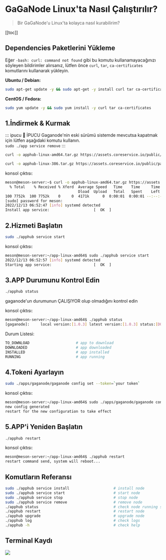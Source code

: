 # GaGaNode Linux'ta Nasıl Çalıştırılır?

>Bir GaGaNode'u Linux'ta kolayca nasıl kurabilirim?

[[toc]]

## Dependencies Paketlerini Yükleme

Eğer `-bash: curl: command not found` gibi bu komutu kullanamayacağınızı söyleyen bildirimler alırsanız, lütfen önce `curl`, `tar`, `ca-certificates` komutlarını kullanarak yükleyin.

**Ubuntu / Debian:** 

```bash
sudo apt-get update -y && sudo apt-get -y install curl tar ca-certificates
```

**CentOS / Fedora:**

```bash
sudo yum update -y && sudo yum install -y curl tar ca-certificates
```

## 1.İndirmek & Kurmak

::: ipucu 🚧 İPUCU
Gaganode'nin eski sürümü sistemde mevcutsa kapatmak için lütfen aşağıdaki komutu kullanın.
<br>
`
sudo ./app service remove
`
:::


<CodeGroup>

  <CodeGroupItem title="Linux 64-bit">

```bash
curl -o apphub-linux-amd64.tar.gz https://assets.coreservice.io/public/package/60/app-market-gaga-pro/1.0.4/app-market-gaga-pro-1_0_4.tar.gz && tar -zxf apphub-linux-amd64.tar.gz && rm -f apphub-linux-amd64.tar.gz && cd ./apphub-linux-amd64 && sudo ./apphub service install
```

  </CodeGroupItem>

  <CodeGroupItem title="Linux 32-bit">

```bash
curl -o apphub-linux-386.tar.gz https://assets.coreservice.io/public/package/70/app-market-gaga-pro/1.0.4/app-market-gaga-pro-1_0_4.tar.gz && tar -zxf apphub-linux-386.tar.gz && rm -f apphub-linux-386.tar.gz && cd ./apphub-linux-386 && sudo ./apphub service install
```

  </CodeGroupItem>

</CodeGroup>

konsol çıktısı:

```bash
meson@meson-server:~$ curl -o apphub-linux-amd64.tar.gz https://assets.coreservice.io/public/package/60/app-market-gaga-pro/1.0.4/app-market-gaga-pro-1_0_4.tar.gz && tar -zxf apphub-linux-amd64.tar.gz && rm -f apphub-linux-amd64.tar.gz && cd ./apphub-linux-amd64 && sudo ./apphub service install
  % Total    % Received % Xferd  Average Speed   Time    Time     Time  Current
                                 Dload  Upload   Total   Spent    Left  Speed
100 7752k  100 7752k    0     0  4171k      0  0:00:01  0:00:01 --:--:-- 4170k
[sudo] password for meson:
2022/12/13 06:52:47 [info] systemd detected
Install app service:					[  OK  ]
```


## 2.Hizmeti Başlatın

```bash
sudo ./apphub service start
```

konsol çıktısı:

```bash
meson@meson-server:~/app-linux-amd64$ sudo ./apphub service start
2022/12/13 06:52:57 [info] systemd detected
Starting app service:					[  OK  ]
```

## 3.APP Durumunu Kontrol Edin

```bash
./apphub status
```

gaganode'un durumunun ÇALIŞIYOR olup olmadığını kontrol edin 

konsol çıktısı:

```bash
meson@meson-server:~/app-linux-amd64$ ./apphub status
[gaganode]:		local version:[1.0.3] latest version:[1.0.3] status:[DOWNLOADED]
```

Durum Listesi:

```bash
TO_DOWNLOAD                     # app to download
DOWNLOADED                      # app downloaded
INSTALLED                       # app installed
RUNNING                         # app running
```

## 4.Tokeni Ayarlayın

```bash
sudo ./apps/gaganode/gaganode config set --token=`your token`
```

konsol çıktısı:

```bash
meson@meson-server:~/app-linux-amd64$ sudo ./apps/gaganode/gaganode config set --token=albrcgctlhzgdhramuywpwje
new config generated
restart for the new configuration to take effect
```

## 5.APP'i Yeniden Başlatın

```bash
./apphub restart
```

konsol çıktısı: 

```bash
meson@meson-server:~/app-linux-amd64$ ./apphub restart
restart command send, system will reboot...
```

## Komutların Referansı

```bash
sudo ./apphub service install                    # install node
sudo ./apphub service start                      # start node
sudo ./apphub service stop                       # stop node
sudo ./apphub service remove                     # remove node
./apphub status                                  # check node running status
./apphub restart                                 # restart node
./apphub upgrade                                 # upgrade node
./apphub log                                     # check logs
./apphub -h                                      # check help
```

## Terminal Kaydı

<a href="https://asciinema.org/a/545183" target="_blank"><img src="https://asciinema.org/a/545183.svg" /></a>